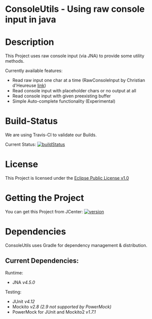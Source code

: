 [version]: https://api.bintray.com/packages/kantenkugel/maven/ConsoleUtils/images/download.svg
[maven]: https://bintray.com/kantenkugel/maven/ConsoleUtils/_latestVersion
[buildStatus]: https://travis-ci.org/kantenkugel/ConsoleUtils.svg?branch=master
[buildLink]: https://travis-ci.org/kantenkugel/ConsoleUtils

ConsoleUtils - Using raw console input in java
==============================================

# Description
This Project uses raw console input (via JNA) to provide some utility methods.

Currently available features:
- Read raw input one char at a time (RawConsoleInput by Christian d'Heureuse [link](http://www.source-code.biz/snippets/java/RawConsoleInput))
- Read console input with placeholder chars or no output at all
- Read console input with given preexisting buffer
- Simple Auto-complete functionality (Experimental)

# Build-Status
We are using Travis-CI to validate our Builds.

Current Status: [![buildStatus][]][buildLink]

# License
This Project is licensed under the [Eclipse Public License v1.0](LICENSE.md)

# Getting the Project
You can get this Project from JCenter: [![version][]][maven] 

# Dependencies
ConsoleUtils uses Gradle for dependency management & distribution.

## Current Dependencies:
Runtime:
  - JNA *v4.5.0*
  
Testing:
  - JUnit *v4.12*
  - Mockito *v2.8 (2.9 not supported by PowerMock)*
  - PowerMock for JUnit and Mockito2 *v1.7.1*

